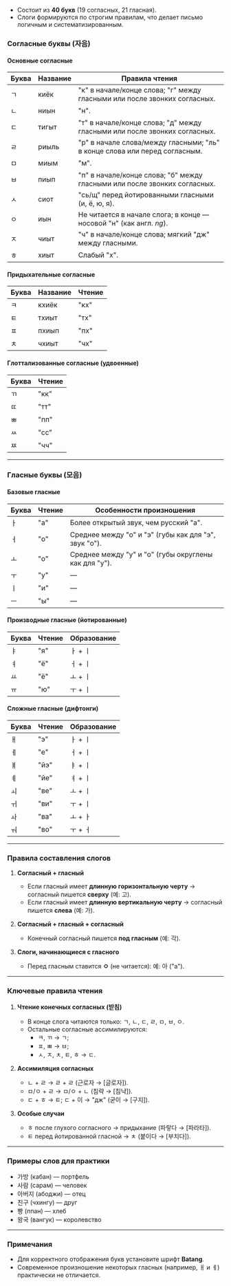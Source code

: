 - Состоит из **40 букв** (19 согласных, 21 гласная).  
- Слоги формируются по строгим правилам, что делает письмо логичным и систематизированным.  

### Согласные буквы (자음)  

#### Основные согласные  
| Буква | Название  | Правила чтения |  
|-------|-----------|----------------|  
| ㄱ    | киёк      | "к" в начале/конце слова; "г" между гласными или после звонких согласных. |  
| ㄴ    | ниын      | "н". |  
| ㄷ    | тигыт     | "т" в начале/конце слова; "д" между гласными или после звонких согласных. |  
| ㄹ    | риыль     | "р" в начале слова/между гласными; "ль" в конце слова или перед согласным. |  
| ㅁ    | миым      | "м". |  
| ㅂ    | пиып      | "п" в начале/конце слова; "б" между гласными или после звонких согласных. |  
| ㅅ    | сиот      | "сь/щ" перед йотированными гласными (и, ё, ю, я). |  
| ㅇ    | иын       | Не читается в начале слога; в конце — носовой "н" (как англ. *ng*). |  
| ㅈ    | чиыт      | "ч" в начале/конце слова; мягкий "дж" между гласными. |  
| ㅎ    | хиыт      | Слабый "х". |  

#### Придыхательные согласные  
| Буква | Название  | Чтение |  
|-------|-----------|--------|  
| ㅋ    | кхиёк     | "кх" |  
| ㅌ    | тхиыт     | "тх" |  
| ㅍ    | пхиып     | "пх" |  
| ㅊ    | чхиыт     | "чх" |  

#### Глоттализованные согласные (удвоенные)  
| Буква | Чтение |  
|-------|--------|  
| ㄲ    | "кк" |  
| ㄸ    | "тт" |  
| ㅃ    | "пп" |  
| ㅆ    | "сс" |  
| ㅉ    | "чч" |  

---

### Гласные буквы (모음)  

#### Базовые гласные  
| Буква | Чтение | Особенности произношения |  
|-------|--------|---------------------------|  
| ㅏ    | "а"    | Более открытый звук, чем русский "а". |  
| ㅓ    | "о"    | Среднее между "о" и "э" (губы как для "э", звук "о"). |  
| ㅗ    | "о"    | Среднее между "у" и "о" (губы округлены как для "у"). |  
| ㅜ    | "у"    | — |  
| ㅣ    | "и"    | — |  
| ㅡ    | "ы"    | — |  

#### Производные гласные (йотированные)  
| Буква | Чтение | Образование |  
|-------|--------|-------------|  
| ㅑ    | "я"    | ㅏ + ㅣ |  
| ㅕ    | "ё"    | ㅓ + ㅣ |  
| ㅛ    | "ё"    | ㅗ + ㅣ |  
| ㅠ    | "ю"    | ㅜ + ㅣ |  

#### Сложные гласные (дифтонги)  
| Буква | Чтение | Образование |  
|-------|--------|-------------|  
| ㅐ    | "э"    | ㅏ + ㅣ |  
| ㅔ    | "е"    | ㅓ + ㅣ |  
| ㅒ    | "йэ"   | ㅑ + ㅣ |  
| ㅖ    | "йе"   | ㅕ + ㅣ |  
| ㅚ    | "ве"   | ㅗ + ㅣ |  
| ㅟ    | "ви"   | ㅜ + ㅣ |  
| ㅘ    | "ва"   | ㅗ + ㅏ |  
| ㅝ    | "во"   | ㅜ + ㅓ |  

---

### Правила составления слогов  
1. **Согласный + гласный**  
   - Если гласный имеет **длинную горизонтальную черту** → согласный пишется **сверху** (예: 고).  
   - Если гласный имеет **длинную вертикальную черту** → согласный пишется **слева** (예: 가).  

2. **Согласный + гласный + согласный**  
   - Конечный согласный пишется **под гласным** (예: 각).  

3. **Слоги, начинающиеся с гласного**  
   - Перед гласным ставится **ㅇ** (не читается): 예: 아 ("а").  

---

### Ключевые правила чтения  
1. **Чтение конечных согласных (받침)**  
   - В конце слога читаются только: ㄱ, ㄴ, ㄷ, ㄹ, ㅁ, ㅂ, ㅇ.  
   - Остальные согласные ассимилируются:  
     - ㅋ, ㄲ → ㄱ;  
     - ㅍ, ㅃ → ㅂ;  
     - ㅅ, ㅈ, ㅊ, ㅌ, ㅎ → ㄷ.  

2. **Ассимиляция согласных**  
   - ㄴ + ㄹ → ㄹ + ㄹ (근로자 → [글로자]).  
   - ㅁ/ㅇ + ㄹ → ㅁ/ㅇ + ㄴ (침략 → [침냑]).  
   - ㄷ + ㅎ → ㅌ; ㄷ + 이 → "дж" (굳이 → [구지]).  

3. **Особые случаи**  
   - ㅎ после глухого согласного → придыхание (파랗다 → [파라타]).  
   - ㅌ перед йотированной гласной → ㅊ (붙이다 → [부치다]).  

---

### Примеры слов для практики  
- 가방 (кабан) — портфель  
- 사람 (сарам) — человек  
- 아버지 (абоджи) — отец  
- 친구 (чхингу) — друг  
- 빵 (ппан) — хлеб  
- 왕국 (вангук) — королевство  

---

### Примечания  
- Для корректного отображения букв установите шрифт **Batang**.  
- Современное произношение некоторых гласных (например, ㅐ и ㅔ) практически не отличается.  
